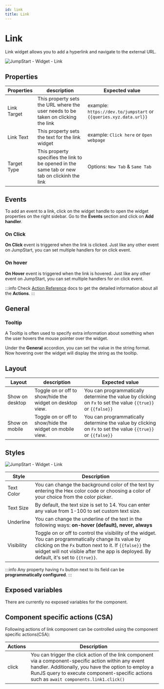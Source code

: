 ```yaml
---
id: link
title: Link
---
```


# Link

Link widget allows you to add a hyperlink and navigate to the external URL.

<div style={{textAlign: 'center'}}>

<img className="screenshot-full" src="/img/widgets/link/link.png" alt="JumpStart - Widget - Link" />

</div>

## Properties

| Properties  | description | Expected value |
| ----------- | ----------- | -------------- |
| Link Target | This property sets the URL where the user needs to be taken on clicking the link | example: `https://dev.to/jumpstart` or `{{queries.xyz.data.url}}` | 
| Link Text | This property sets the text for the link widget  | example: `Click here` or `Open webpage` | 
| Target Type | This property specifies the link to be opened in the same tab or new tab on clickinh the link | Options: `New Tab` & `Same Tab` |

## Events
To add an event to a link, click on the widget handle to open the widget properties on the right sidebar. Go to the **Events** section and click on **Add handler**.

### On Click
**On Click** event is triggered when the link is clicked. Just like any other event on JumpStart, you can set multiple handlers for on click event.

### On hover
**On Hover** event is triggered when the link is hovered. Just like any other event on JumpStart, you can set multiple handlers for on click event.

:::info
Check [Action Reference](/docs/category/actions-reference) docs to get the detailed information about all the **Actions**.
:::

## General
### Tooltip

A Tooltip is often used to specify extra information about something when the user hovers the mouse pointer over the widget.

Under the <b>General</b> accordion, you can set the value in the string format. Now hovering over the widget will display the string as the tooltip.

## Layout

| Layout  | description | Expected value |
| ----------- | ----------- | ------------ |
| Show on desktop | Toggle on or off to show/hide the widget on desktop view. | You can programmatically determine the value by clicking on `Fx` to set the value `{{true}}` or `{{false}}` |
| Show on mobile | Toggle on or off to show/hide the widget on mobile view. | You can programmatically determine the value by clicking on `Fx` to set the value `{{true}}` or `{{false}}`   |

## Styles

<div style={{textAlign: 'center'}}>

<img className="screenshot-full" src="/img/widgets/link/styles.png" alt="JumpStart - Widget - Link" />

</div>

| Style      | Description |
| ----------- | ----------- | 
| Text Color |  You can change the background color of the text by entering the Hex color code or choosing a color of your choice from the color picker. |
| Text Size | By default, the text size is set to 14. You can enter any value from 1-100 to set custom text size. |
| Underline | You can change the underline of the text in the following ways: **on-hover (default), never, always** |
| Visibility | Toggle on or off to control the visibility of the widget. You can programmatically change its value by clicking on the `Fx` button next to it. If `{{false}}` the widget will not visible after the app is deployed. By default, it's set to `{{true}}`. |

:::info
Any property having `Fx` button next to its field can be **programmatically configured**.
:::

## Exposed variables

There are currently no exposed variables for the component.

## Component specific actions (CSA)

Following actions of link component can be controlled using the component specific actions(CSA):

| Actions     | Description |
| ----------- | ----------- |
| click | You can trigger the click action of the link component via a component-specific action within any event handler. Additionally, you have the option to employ a RunJS query to execute component-specific actions such as `await components.link1.click()` |